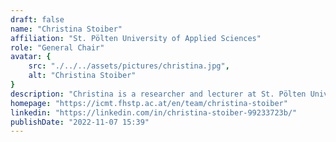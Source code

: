 ```yaml
---
draft: false
name: "Christina Stoiber"
affiliation: "St. Pölten University of Applied Sciences"
role: "General Chair"
avatar: {
    src: "./../../assets/pictures/christina.jpg",
    alt: "Christina Stoiber"
}
description: "Christina is a researcher and lecturer at St. Pölten University of Applied Sciences, Austria. Her research interests include Information Visualization, HCI, Usability, Visualization Education and Literacy."
homepage: "https://icmt.fhstp.ac.at/en/team/christina-stoiber"
linkedin: "https://linkedin.com/in/christina-stoiber-99233723b/"
publishDate: "2022-11-07 15:39"
---
```

